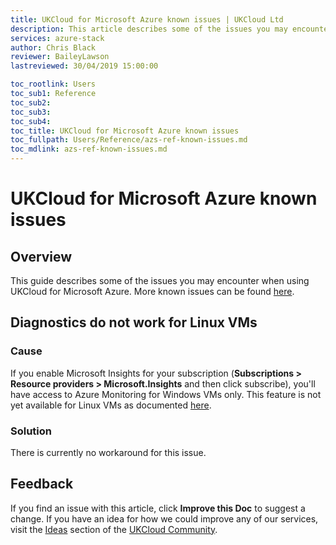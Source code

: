 ```yaml
---
title: UKCloud for Microsoft Azure known issues | UKCloud Ltd
description: This article describes some of the issues you may encounter when using UKCloud for Microsoft Azure
services: azure-stack
author: Chris Black
reviewer: BaileyLawson
lastreviewed: 30/04/2019 15:00:00

toc_rootlink: Users
toc_sub1: Reference
toc_sub2:
toc_sub3:
toc_sub4:
toc_title: UKCloud for Microsoft Azure known issues
toc_fullpath: Users/Reference/azs-ref-known-issues.md
toc_mdlink: azs-ref-known-issues.md
---
```


# UKCloud for Microsoft Azure known issues

## Overview

This guide describes some of the issues you may encounter when using UKCloud for Microsoft Azure. More known issues can be found [here](https://docs.microsoft.com/en-gb/azure-stack/operator/azure-stack-release-notes-known-issues-1904).

## Diagnostics do not work for Linux VMs

### Cause

If you enable Microsoft Insights for your subscription (**Subscriptions > Resource providers > Microsoft.Insights** and then click subscribe), you'll have access to Azure Monitoring for Windows VMs only. This feature is not yet available for Linux VMs as documented [here](https://docs.microsoft.com/en-us/azure/azure-stack/user/azure-stack-metrics-azure-data#application---diagnostics-logs-application-logs-and-metrics).

### Solution

There is currently no workaround for this issue.

## Feedback

If you find an issue with this article, click **Improve this Doc** to suggest a change. If you have an idea for how we could improve any of our services, visit the [Ideas](https://community.ukcloud.com/ideas) section of the [UKCloud Community](https://community.ukcloud.com).
